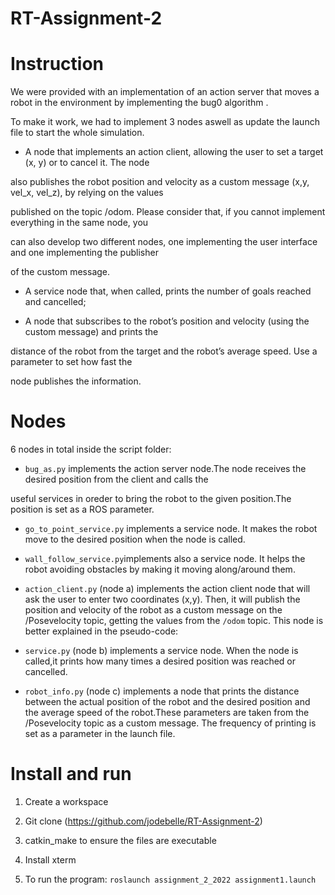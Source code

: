 # RT-Assignment-2

# Instruction

 

We were provided with an implementation of an action server that moves a robot in the environment by implementing the bug0 algorithm .

To make it work, we had to implement 3 nodes aswell as update the launch file to start the whole simulation.

 

- A node that implements an action client, allowing the user to set a target (x, y) or to cancel it. The node

also publishes the robot position and velocity as a custom message (x,y, vel_x, vel_z), by relying on the values

published on the topic /odom. Please consider that, if you cannot implement everything in the same node, you

can also develop two different nodes, one implementing the user interface and one implementing the publisher

of the custom message.

 

- A service node that, when called, prints the number of goals reached and cancelled;

 

- A node that subscribes to the robot’s position and velocity (using the custom message) and prints the

distance of the robot from the target and the robot’s average speed. Use a parameter to set how fast the

node publishes the information.

 

# Nodes

 

6 nodes in total inside the script folder:

 

- `bug_as.py` implements the action server node.The node receives the desired position from the client and calls the

useful services in oreder to bring the robot to the given position.The position is set as a ROS parameter.

 

- `go_to_point_service.py` implements a service node. It makes the robot move to the desired position when the node is called.

 
- `wall_follow_service.py`implements also a service node. It helps the robot avoiding obstacles by making it moving along/around them.

 
- `action_client.py` (node a) implements the action client node that will ask the user to enter two coordinates (x,y). Then, it will publish the position and velocity of the robot as a custom message on the /Posevelocity topic, getting the values from the `/odom` topic. This node is better explained in the pseudo-code:

 
- `service.py` (node b) implements a service node. When the node is called,it prints how many times a desired position was reached or cancelled.


- `robot_info.py` (node c) implements a node that prints the distance between the actual position of the robot and the desired position and the average speed of the robot.These parameters are taken from the /Posevelocity topic as a custom message. The frequency of printing is set as a parameter in the launch file.

 

# Install and run

1. Create a workspace

2. Git clone (https://github.com/jodebelle/RT-Assignment-2)

3. catkin_make to ensure the files are executable

4. Install xterm

5. To run the program: `roslaunch assignment_2_2022 assignment1.launch`
